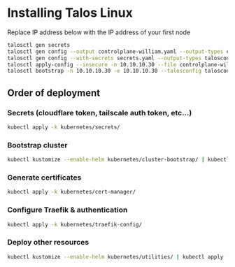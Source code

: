 # Installing Talos Linux

Replace IP address below with the IP address of your first node

```bash
talosctl gen secrets
talosctl gen config --output controlplane-william.yaml --output-types controlplane --with-secrets secrets.yaml --config-patch @base-config.yaml --config-patch @william-patch.yaml --config-patch @extension-patch.yaml sectorfive https://10.10.10.30:6443
talosctl gen config --with-secrets secrets.yaml --output-types talosconfig -o talosconfig sectorfive https://10.10.10.30:6443
talosctl apply-config --insecure -n 10.10.10.30 --file controlplane-william.yaml
talosctl bootstrap -n 10.10.10.30 -e 10.10.10.30 --talosconfig talosconfig
```

## Order of deployment

### Secrets (cloudflare token, tailscale auth token, etc...)

```bash
kubectl apply -k kubernetes/secrets/
```

### Bootstrap cluster

```bash
kubectl kustomize --enable-helm kubernetes/cluster-bootstrap/ | kubectl apply -f -
```

### Generate certificates

```bash
kubectl apply -k kubernetes/cert-manager/
```

### Configure Traefik & authentication

```bash
kubectl apply -k kubernetes/traefik-config/
```

### Deploy other resources

```bash
kubectl kustomize --enable-helm kubernetes/utilities/ | kubectl apply -f -
```
